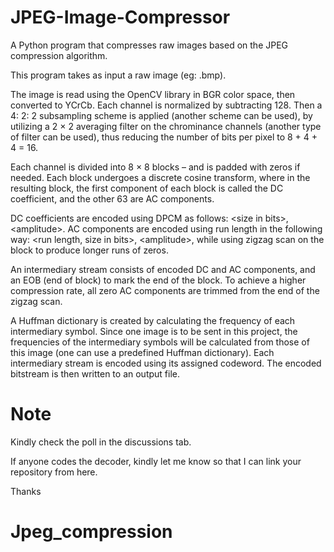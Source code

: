 # JPEG-Image-Compressor
A Python program that compresses raw images based on the JPEG compression algorithm.

This program takes as input a raw image (eg: .bmp).

The image is read using the OpenCV library in BGR color space, then converted to YCrCb. Each channel is normalized by subtracting 128. Then a 4: 2: 2 subsampling scheme is applied (another scheme can be used), by utilizing a 2 × 2 averaging filter on the chrominance channels (another type of filter can be used), thus reducing the number of bits per pixel to 8 + 4 + 4 = 16.

Each channel is divided into 8 × 8 blocks – and is padded with zeros if needed. Each block undergoes a discrete cosine transform, where in the resulting block, the first component of each block is called the DC coefficient, and the other 63 are AC components.

DC coefficients are encoded using DPCM as follows: \<size in bits\>, \<amplitude\>. AC components are encoded using run length in the following way: \<run length, size in bits\>, \<amplitude\>, while using zigzag scan on the block to produce longer runs of zeros.
  
An intermediary stream consists of encoded DC and AC components, and an EOB (end of block) to mark the end of the block. To achieve a higher compression rate, all zero AC components are trimmed from the end of the zigzag scan.
  
A Huffman dictionary is created by calculating the frequency of each intermediary symbol. Since one image is to be sent in this project, the frequencies of the intermediary symbols will be calculated from those of this image (one can use a predefined Huffman dictionary). Each intermediary stream is encoded using its assigned codeword. The encoded bitstream is then written to an output file.

# Note
Kindly check the poll in the discussions tab.

If anyone codes the decoder, kindly let me know so that I can link your repository from here.

Thanks
# Jpeg_compression
